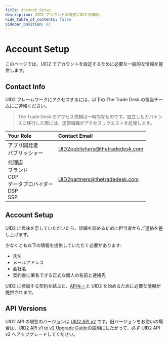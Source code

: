 ```yaml
---
title: Account Setup
description: UID2 アカウントの設定に関する情報。
hide_table_of_contents: false
sidebar_position: 02
---
```


# Account Setup

このページでは、UID2 でアカウントを設定するために必要な一般的な情報を提供します。

<!-- It includes:

* [Contact Info](#contact-info)
* [Account Setup](#account-setup)
* [API Versions](#api-versions)
 -->

## Contact Info

UID2 フレームワークにアクセスするには、以下の The Trade Desk の担当チームにご連絡ください。

> The Trade Desk のアクセス依頼は一時的なものです。独立したガバナンスに移行した際には、運営組織がアクセスリクエストを処理します。

| Your Role                                                        | Contact Email                   |
| :--------------------------------------------------------------- | :------------------------------ |
| アプリ開発者<br/>パブリッシャー                                  | UID2publishers@thetradedesk.com |
| 代理店<br/>ブランド<br/>CDP<br/>データプロバイダー<br/>DSP<br/>SSP | UID2partners@thetradedesk.com   |

## Account Setup

UID2 に興味を示していただいたら、詳細を詰めるために担当者からご連絡を差し上げます。

少なくとも以下の情報を提供していただく必要があります:
* 氏名
* メールアドレス
* 会社名
* 契約書に署名できる正式な個人の名前と連絡先

UID2 に参加する契約を結ぶと、[APIキー](gs-api-keys.md)と UID2 を始めるために必要な情報が提供されます。


## API Versions

UID2 API の現在のバージョンは [UID2 API v2](../summary-doc-v2.md) です。旧バージョンをお使いの場合は、[UID2 API v1 to v2 Upgrade Guide](https://github.com/IABTechLab/uid2docs/blob/main/api-ja/v2/upgrades/upgrade-guide.md)の説明にしたがって、必ず UID2 API v2 へアップグレードしてください。

